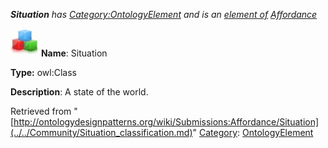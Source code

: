 ___Situation__ has [Category:OntologyElement](../../Category/OntologyElement.md "Category:OntologyElement") and is an [element of](../../Property/ElementOf.md "Property:ElementOf") [Affordance](../../Submissions/Affordance.md "Submissions:Affordance")_


  




[![Class](../../images/thumb/2/27/Class.gif/45px-Class.gif)](../../Image/Class.gif.md "Class")
__Name__: Situation 


__Type:__ owl:Class 


__Description__: A state of the world. 





Retrieved from "[http://ontologydesignpatterns.org/wiki/Submissions:Affordance/Situation](../../Community/Situation_classification.md)"
 [Category](http://ontologydesignpatterns.org/wiki/Special:Categories "Special:Categories"): [OntologyElement](../../Category/OntologyElement.md "Category:OntologyElement")